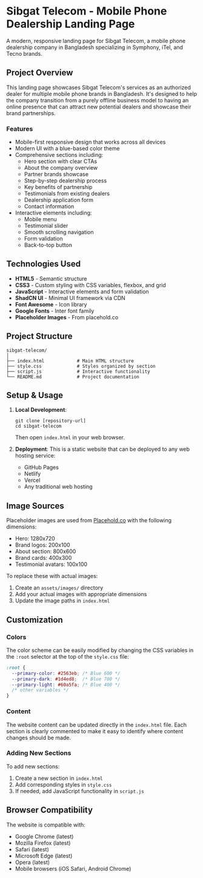 # Sibgat Telecom - Mobile Phone Dealership Landing Page

A modern, responsive landing page for Sibgat Telecom, a mobile phone dealership company in Bangladesh specializing in Symphony, iTel, and Tecno brands.

## Project Overview

This landing page showcases Sibgat Telecom's services as an authorized dealer for multiple mobile phone brands in Bangladesh. It's designed to help the company transition from a purely offline business model to having an online presence that can attract new potential dealers and showcase their brand partnerships.

### Features

- Mobile-first responsive design that works across all devices
- Modern UI with a blue-based color theme
- Comprehensive sections including:
  - Hero section with clear CTAs
  - About the company overview
  - Partner brands showcase
  - Step-by-step dealership process
  - Key benefits of partnership
  - Testimonials from existing dealers
  - Dealership application form
  - Contact information
- Interactive elements including:
  - Mobile menu
  - Testimonial slider
  - Smooth scrolling navigation
  - Form validation
  - Back-to-top button

## Technologies Used

- **HTML5** - Semantic structure
- **CSS3** - Custom styling with CSS variables, flexbox, and grid
- **JavaScript** - Interactive elements and form validation
- **ShadCN UI** - Minimal UI framework via CDN
- **Font Awesome** - Icon library
- **Google Fonts** - Inter font family
- **Placeholder Images** - From placehold.co

## Project Structure

```
sibgat-telecom/
│
├── index.html            # Main HTML structure
├── style.css             # Styles organized by section
├── script.js             # Interactive functionality
└── README.md             # Project documentation
```

## Setup & Usage

1. **Local Development**:
   ```
   git clone [repository-url]
   cd sibgat-telecom
   ```
   Then open `index.html` in your web browser.

2. **Deployment**:
   This is a static website that can be deployed to any web hosting service:
   - GitHub Pages
   - Netlify
   - Vercel
   - Any traditional web hosting

## Image Sources

Placeholder images are used from [Placehold.co](https://placehold.co) with the following dimensions:
- Hero: 1280x720
- Brand logos: 200x100
- About section: 800x600
- Brand cards: 400x300
- Testimonial avatars: 100x100

To replace these with actual images:
1. Create an `assets/images/` directory
2. Add your actual images with appropriate dimensions
3. Update the image paths in `index.html`

## Customization

### Colors

The color scheme can be easily modified by changing the CSS variables in the `:root` selector at the top of the `style.css` file:

```css
:root {
  --primary-color: #2563eb; /* Blue 600 */
  --primary-dark: #1d4ed8;  /* Blue 700 */
  --primary-light: #60a5fa; /* Blue 400 */
  /* other variables */
}
```

### Content

The website content can be updated directly in the `index.html` file. Each section is clearly commented to make it easy to identify where content changes should be made.

### Adding New Sections

To add new sections:
1. Create a new section in `index.html`
2. Add corresponding styles in `style.css`
3. If needed, add JavaScript functionality in `script.js`

## Browser Compatibility

The website is compatible with:
- Google Chrome (latest)
- Mozilla Firefox (latest)
- Safari (latest)
- Microsoft Edge (latest)
- Opera (latest)
- Mobile browsers (iOS Safari, Android Chrome)

